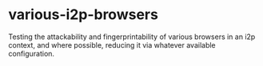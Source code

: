 # various-i2p-browsers
Testing the attackability and fingerprintability of various browsers in an i2p context, and where possible, reducing it via whatever available configuration.
